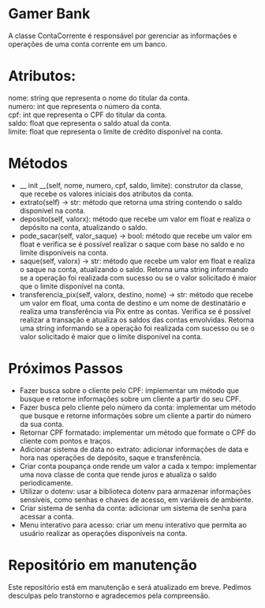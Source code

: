 # Gamer Bank


A classe ContaCorrente é responsável por gerenciar as informações e operações de uma conta corrente em um banco.<br>
# Atributos: <br>
nome: string que representa o nome do titular da conta. <br>
numero: int que representa o número da conta. <br>
cpf: int que representa o CPF do titular da conta.<br>
saldo: float que representa o saldo atual da conta.<br>
limite: float que representa o limite de crédito disponível na conta.

# Métodos
  - __ init __(self, nome, numero, cpf, saldo, limite): construtor da classe, que recebe os valores iniciais dos atributos da conta.
  - extrato(self) -> str: método que retorna uma string contendo o saldo disponível na conta.
  - deposito(self, valorx): método que recebe um valor em float e realiza o depósito na conta, atualizando o saldo.
  - pode_sacar(self, valor_saque) -> bool: método que recebe um valor em float e verifica se é possível realizar o saque com base no saldo e no limite disponíveis na conta.
  - saque(self, valorx) -> str: método que recebe um valor em float e realiza o saque na conta, atualizando o saldo. Retorna uma string informando se a operação foi realizada com sucesso ou se o valor solicitado é maior que o limite disponível na conta.
  - transferencia_pix(self, valorx, destino, nome) -> str: método que recebe um valor em float, uma conta de destino e um nome de destinatário e realiza uma transferência via Pix entre as contas. Verifica se é possível realizar a transação e atualiza os saldos das contas envolvidas. Retorna uma string informando se a operação foi realizada com sucesso ou se o valor solicitado é maior que o limite disponível na conta.

# Próximos Passos
 - Fazer busca sobre o cliente pelo CPF: implementar um método que busque e retorne informações sobre um cliente a partir do seu CPF.
 - Fazer busca pelo cliente pelo número da conta: implementar um método que busque e retorne informações sobre um cliente a partir do número da sua conta.
 - Retornar CPF formatado: implementar um método que formate o CPF do cliente com pontos e traços.
 - Adicionar sistema de data no extrato: adicionar informações de data e hora nas operações de depósito, saque e transferência.
 - Criar conta poupança onde rende um valor a cada x tempo: implementar uma nova classe de conta que rende juros e atualiza o saldo periodicamente.
 - Utilizar o dotenv: usar a biblioteca dotenv para armazenar informações sensíveis, como senhas e chaves de acesso, em variáveis de ambiente.
 - Criar sistema de senha da conta: adicionar um sistema de senha para acessar a conta.
 - Menu interativo para acesso: criar um menu interativo que permita ao usuário realizar as operações disponíveis na conta.
    
# Repositório em manutenção

Este repositório está em manutenção e será atualizado em breve. Pedimos desculpas pelo transtorno e agradecemos pela compreensão.
